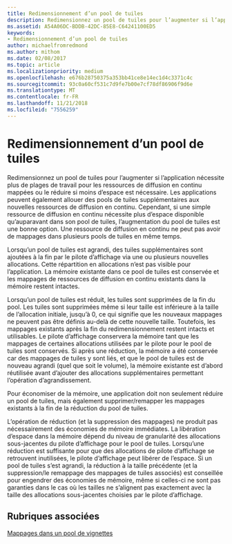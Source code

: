 ```yaml
---
title: Redimensionnement d’un pool de tuiles
description: Redimensionnez un pool de tuiles pour l’augmenter si l’application nécessite plus de plages de travail pour les ressources de diffusion en continu mappées ou le réduire si moins d’espace est nécessaire.
ms.assetid: A54A06DC-BDDB-42DC-85E8-C64241100ED5
keywords:
- Redimensionnement d’un pool de tuiles
author: michaelfromredmond
ms.author: mithom
ms.date: 02/08/2017
ms.topic: article
ms.localizationpriority: medium
ms.openlocfilehash: e676b28750375a353bb41ce8e14ec1d4c3371c4c
ms.sourcegitcommit: 93c0a60cf531c7d9fe7b00e7cf78df86906f9d6e
ms.translationtype: MT
ms.contentlocale: fr-FR
ms.lasthandoff: 11/21/2018
ms.locfileid: "7556259"
---
```

# <a name="tile-pool-resizing"></a>Redimensionnement d’un pool de tuiles


Redimensionnez un pool de tuiles pour l’augmenter si l’application nécessite plus de plages de travail pour les ressources de diffusion en continu mappées ou le réduire si moins d’espace est nécessaire. Les applications peuvent également allouer des pools de tuiles supplémentaires aux nouvelles ressources de diffusion en continu. Cependant, si une simple ressource de diffusion en continu nécessite plus d’espace disponible qu’auparavant dans son pool de tuiles, l’augmentation du pool de tuiles est une bonne option. Une ressource de diffusion en continu ne peut pas avoir de mappages dans plusieurs pools de tuiles en même temps.

Lorsqu’un pool de tuiles est agrandi, des tuiles supplémentaires sont ajoutées à la fin par le pilote d’affichage via une ou plusieurs nouvelles allocations. Cette répartition en allocations n’est pas visible pour l’application. La mémoire existante dans ce pool de tuiles est conservée et les mappages de ressources de diffusion en continu existants dans la mémoire restent intactes.

Lorsqu’un pool de tuiles est réduit, les tuiles sont supprimées de la fin du pool. Les tuiles sont supprimées même si leur taille est inférieure à la taille de l’allocation initiale, jusqu’à 0, ce qui signifie que les nouveaux mappages ne peuvent pas être définis au-delà de cette nouvelle taille. Toutefois, les mappages existants après la fin du redimensionnement restent intacts et utilisables. Le pilote d’affichage conservera la mémoire tant que les mappages de certaines allocations utilisées par le pilote pour le pool de tuiles sont conservés. Si après une réduction, la mémoire a été conservée car des mappages de tuiles y sont liés, et que le pool de tuiles est de nouveau agrandi (quel que soit le volume), la mémoire existante est d’abord réutilisée avant d’ajouter des allocations supplémentaires permettant l’opération d’agrandissement.

Pour économiser de la mémoire, une application doit non seulement réduire un pool de tuiles, mais également supprimer/remapper les mappages existants à la fin de la réduction du pool de tuiles.

L’opération de réduction (et la suppression des mappages) ne produit pas nécessairement des économies de mémoire immédiates. La libération d’espace dans la mémoire dépend du niveau de granularité des allocations sous-jacentes du pilote d’affichage pour le pool de tuiles. Lorsqu’une réduction est suffisante pour que des allocations de pilote d’affichage se retrouvent inutilisées, le pilote d’affichage peut libérer de l’espace. Si un pool de tuiles s’est agrandi, la réduction à la taille précédente (et la suppression/le remappage des mappages de tuiles associés) est conseillée pour engendrer des économies de mémoire, même si celles-ci ne sont pas garanties dans le cas où les tailles ne s’alignent pas exactement avec la taille des allocations sous-jacentes choisies par le pilote d’affichage.

## <a name="span-idrelated-topicsspanrelated-topics"></a><span id="related-topics"></span>Rubriques associées


[Mappages dans un pool de vignettes](mappings-are-into-a-tile-pool.md)

 

 




